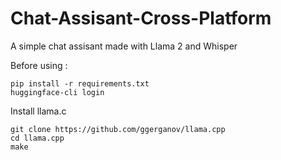 # Chat-Assisant-Cross-Platform
 A simple chat assisant made with Llama 2 and Whisper

Before using : 
```
pip install -r requirements.txt
huggingface-cli login
 ```
 Install llama.c
 ```
git clone https://github.com/ggerganov/llama.cpp  
cd llama.cpp
make 
```
